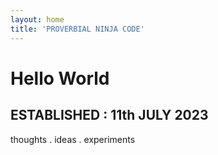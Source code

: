 ```yaml
---
layout: home
title: 'PROVERBIAL NINJA CODE'
---
```


# Hello World

ESTABLISHED : 11th JULY 2023
-
thoughts . ideas . experiments